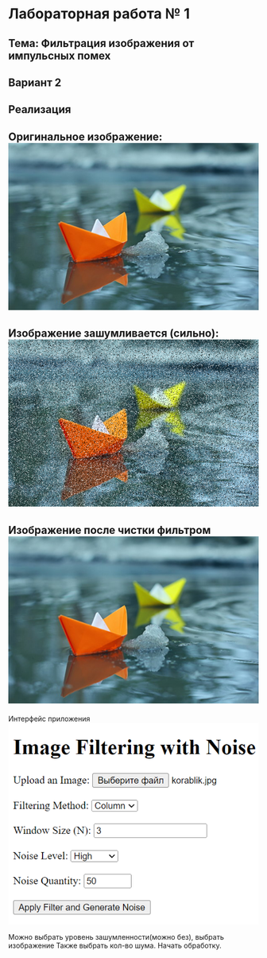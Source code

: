 # Лабораторная работа №  1 #

## Тема: Фильтрация изображения от импульсных помех ##

## Вариант 2 ##

## Реализация ##

Оригинальное изображение:<br>
![korablik.jpg](doc%2Fpictures%2Fkorablik.jpg)
---
Изображение зашумливается (сильно):<br>
![korablik_noise.png](doc%2Fpictures%2Fkorablik_noise.png)
---
Изображение после чистки фильтром<br>
![korablik_clear.png](doc%2Fpictures%2Fkorablik_clear.png)
---

Интерфейс приложения<br>
![gui.png](doc%2Fpictures%2Fgui.png)

Можно выбрать уровень зашумленности(можно без), выбрать изображение
Также выбрать кол-во шума. Начать обработку.


